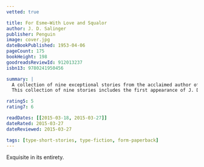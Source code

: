```yaml
---
vetted: true

title: For Esme—With Love and Squalor
author: J. D. Salinger
publisher: Penguin
image: cover.jpg
dateBookPublished: 1953-04-06
pageCount: 175
bookHeight: 198
goodreadsReviewId: 912013237
isbn13: 9780241950456

summary: |
  A collection of nine exceptional stories from the acclaimed author of The Catcher in the Rye 'This is the squalid, or moving, part of the story, and the scene changes. The people change, too. I'm still around, but from here on in, for reasons I'm not at liberty to disclose, I've disguised myself so cunningly that even the cleverest reader will fail to recognize me.'
  This collection of nine stories includes the first appearance of J. D. Salinger's fictional Glass family, introducing Seymour Glass in the unforgettable 'A Perfect Day for Bananafish'.

rating5: 5
rating7: 6

readDates: [[2015-03-18, 2015-03-27]]
dateRated: 2015-03-27
dateReviewed: 2015-03-27

tags: [type-short-stories, type-fiction, form-paperback]
---
```


Exquisite in its entirety.
